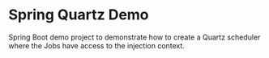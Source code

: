 # Spring Quartz Demo

Spring Boot demo project to demonstrate how to create a Quartz scheduler where the Jobs have access to the injection 
context.